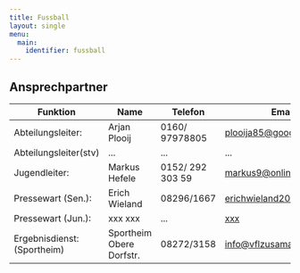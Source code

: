 ```yaml
---
title: Fussball
layout: single
menu:
  main:
    identifier: fussball
---
```


## Ansprechpartner

<table>
<thead> 
<tr>
<th>Funktion</th> <th>Name</th> <th>Telefon</th><th>Email</th>
</tr>
</thead> 
<tbody>
<tr class="odd">
<td>Abteilungsleiter:</td>
<td>Arjan Plooij</td>
<td>0160/ 97978805</td>
<td><a title="Mail an Herrn Arjan Plooij" href="mailto:plooija85@googlemail.com">plooija85@googlemail.com</a></td>
</tr>
<tr>
<td>Abteilungsleiter(stv)</td>
<td>...</td>
<td>...</td>
<td>...</td>
</tr>
<tr class="even">
<td>Jugendleiter:</td>
<td>Markus Hefele</td>
<td>0152/ 292 303 59</td>
<td><a title="Mail z.Hd. Herrn Jochen Manzenrieder" href="mailto:markus9@online.de">markus9@online.de</a></td>
</tr>
<tr class="odd">
<td>Pressewart (Sen.):</td>
<td>Erich Wieland</td>
<td>08296/1667</td>
<td><a title="Mail an Herrn Erich Wieland" href="mailto:erichwieland2006@web.de">erichwieland2006@web.de</a><br></td>
</tr>
<tr class="even">
<td>Pressewart (Jun.):</td>
<td>xxx xxx</td>
<td>...</td>
<td><a title="Mail an Herrn xxx xxx" href="mailto:xxx">xxx</a></td>
</tr>
<tr>
</tr>
<tr class="odd">
<td>Ergebnisdienst:<br>(Sportheim)</td>
<td>Sportheim <br> Obere Dorfstr.</td>
<td>08272/3158</td>
<td><a title="Mail an VfL Zusamaltheim" href="mailtto:info@vflzusamaltheim.de">info@vflzusamaltheim.de</a></td>
</tr>
</tbody>
</table>
